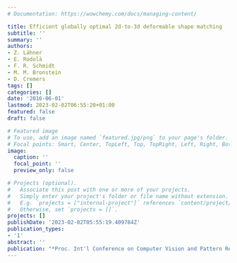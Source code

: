 ```yaml
---
# Documentation: https://wowchemy.com/docs/managing-content/

title: Efficient globally optimal 2d-to-3d deformable shape matching
subtitle: ''
summary: ''
authors:
- Z. Lähner
- E. Rodolà
- F. R. Schmidt
- M. M. Bronstein
- D. Cremers
tags: []
categories: []
date: '2016-06-01'
lastmod: 2023-02-02T06:55:20+01:00
featured: false
draft: false

# Featured image
# To use, add an image named `featured.jpg/png` to your page's folder.
# Focal points: Smart, Center, TopLeft, Top, TopRight, Left, Right, BottomLeft, Bottom, BottomRight.
image:
  caption: ''
  focal_point: ''
  preview_only: false

# Projects (optional).
#   Associate this post with one or more of your projects.
#   Simply enter your project's folder or file name without extension.
#   E.g. `projects = ["internal-project"]` references `content/project/deep-learning/index.md`.
#   Otherwise, set `projects = []`.
projects: []
publishDate: '2023-02-02T05:55:19.409784Z'
publication_types:
- '1'
abstract: ''
publication: "*Proc. Int'l Conference on Computer Vision and Pattern Recognition (CVPR)*"
---
```

